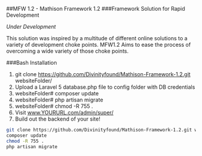 ##MFW 1.2 - Mathison Framework 1.2
###Framework Solution for Rapid Development

*Under Development*

This solution was inspired by a multitude of different online solutions to a variety of development choke points. MFW1.2 Aims to ease the process of overcoming a wide variety of those choke points.

###Bash Installation

1. git clone https://github.com/Divinityfound/Mathison-Framework-1.2.git websiteFolder/
2. Upload a Laravel 5 database.php file to config folder with DB credentials
3. websiteFolder# composer update
4. websiteFolder# php artisan migrate
5. websiteFolder# chmod -R 755 .
6. Visit www.YOURURL.com/admin/super/
7. Build out the backend of your site!

```bash
git clone https://github.com/Divinityfound/Mathison-Framework-1.2.git websiteFolder/
composer update
chmod -R 755 .
php artisan migrate
```